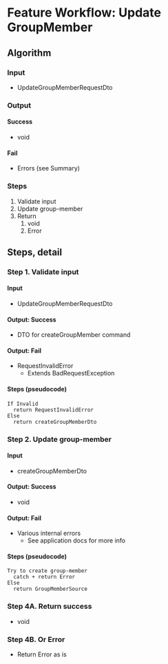 # Feature Workflow: Update GroupMember

## Algorithm

### Input

- UpdateGroupMemberRequestDto

### Output

#### Success

- void

#### Fail

- Errors (see Summary)

### Steps

1. Validate input
2. Update group-member
3. Return
   1. void
   2. Error

## Steps, detail

### Step 1. Validate input

#### Input

- UpdateGroupMemberRequestDto

#### Output: Success

- DTO for createGroupMember command

#### Output: Fail

- RequestInvalidError
  - Extends BadRequestException

#### Steps (pseudocode)

```
If Invalid
  return RequestInvalidError
Else
  return createGroupMemberDto
```

### Step 2. Update group-member

#### Input

- createGroupMemberDto

#### Output: Success

- void

#### Output: Fail

- Various internal errors
  - See application docs for more info

#### Steps (pseudocode)

```
Try to create group-member
  catch + return Error
Else
  return GroupMemberSource
```

### Step 4A. Return success

- void

### Step 4B. Or Error

- Return Error as is
